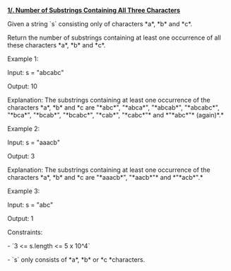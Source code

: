 [**1/. Number of Substrings Containing All Three Characters**](https://leetcode.com/problems/number-of-substrings-containing-all-three-characters/)

Given a string \`s\` consisting only of characters \*a\*, \*b\* and \*c\*.

Return the number of substrings containing at least one occurrence of all these characters \*a\*, \*b\* and \*c\*.

Example 1:

Input: s = "abcabc"

Output: 10

Explanation: The substrings containing at least one occurrence of the characters \*a\*, \*b\* and \*c are "\*abc\*", "\*abca\*", "\*abcab\*", "\*abcabc\*", "\*bca\*", "\*bcab\*", "\*bcabc\*", "\*cab\*", "\*cabc\*"\* and \*"\*abc\*"\* (again)\*.\*

Example 2:

Input: s = "aaacb"

Output: 3

Explanation: The substrings containing at least one occurrence of the characters \*a\*, \*b\* and \*c are "\*aaacb\*", "\*aacb\*"\* and \*"\*acb\*".\*

Example 3:

Input: s = "abc"

Output: 1

Constraints:

\- \`3 <= s.length <= 5 x 10^4\`

\- \`s\` only consists of \*a\*, \*b\* or \*c \*characters.
